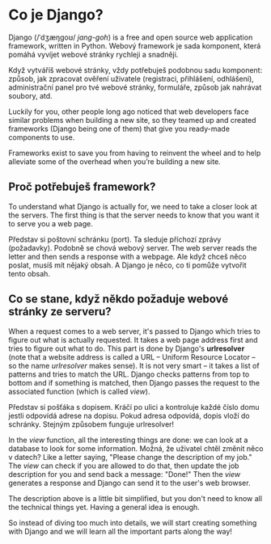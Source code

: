 # Co je Django?

Django (/ˈdʒæŋɡoʊ/ *jang-goh*) is a free and open source web application framework, written in Python. Webový framework je sada komponent, která pomáhá vyvíjet webové stránky rychleji a snadněji.

Když vytváříš webové stránky, vždy potřebuješ podobnou sadu komponent: způsob, jak zpracovat ověření uživatele (registraci, přihlášení, odhlášení), administrační panel pro tvé webové stránky, formuláře, způsob jak nahrávat soubory, atd.

Luckily for you, other people long ago noticed that web developers face similar problems when building a new site, so they teamed up and created frameworks (Django being one of them) that give you ready-made components to use.

Frameworks exist to save you from having to reinvent the wheel and to help alleviate some of the overhead when you’re building a new site.

## Proč potřebuješ framework?

To understand what Django is actually for, we need to take a closer look at the servers. The first thing is that the server needs to know that you want it to serve you a web page.

Představ si poštovní schránku (port). Ta sleduje příchozí zprávy (požadavky). Podobně se chová webový server. The web server reads the letter and then sends a response with a webpage. Ale když chceš něco poslat, musíš mít nějaký obsah. A Django je něco, co ti pomůže vytvořit tento obsah.

## Co se stane, když někdo požaduje webové stránky ze serveru?

When a request comes to a web server, it's passed to Django which tries to figure out what is actually requested. It takes a web page address first and tries to figure out what to do. This part is done by Django's **urlresolver** (note that a website address is called a URL – Uniform Resource Locator – so the name *urlresolver* makes sense). It is not very smart – it takes a list of patterns and tries to match the URL. Django checks patterns from top to bottom and if something is matched, then Django passes the request to the associated function (which is called *view*).

Představ si pošťáka s dopisem. Kráčí po ulici a kontroluje každé číslo domu jestli odpovídá adrese na dopisu. Pokud adresa odpovídá, dopis vloží do schránky. Stejným způsobem funguje urlresolver!

In the *view* function, all the interesting things are done: we can look at a database to look for some information. Možná, že uživatel chtěl změnit něco v datech? Like a letter saying, "Please change the description of my job." The *view* can check if you are allowed to do that, then update the job description for you and send back a message: "Done!" Then the *view* generates a response and Django can send it to the user's web browser.

The description above is a little bit simplified, but you don't need to know all the technical things yet. Having a general idea is enough.

So instead of diving too much into details, we will start creating something with Django and we will learn all the important parts along the way!
